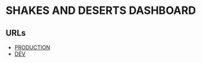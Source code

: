 # SHAKES AND DESERTS DASHBOARD

## URLs

- [PRODUCTION](https://platform.shakesanddessert.com/)
- [DEV](https://dev-platform.shakesanddessert.com)
